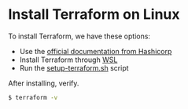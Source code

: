 # Install Terraform on Linux

To install Terraform, we have these options:

- Use the [official documentation from Hashicorp](https://learn.hashicorp.com/tutorials/terraform/install-cli)
- Install Terraform through [WSL](https://techcommunity.microsoft.com/t5/azure-developer-community-blog/configuring-terraform-on-windows-10-linux-sub-system/ba-p/393845)
- Run the [setup-terraform.sh](../../../scripts/run-setup-terraform.sh) script

After installing, verify.
```bash
$ terraform -v 
```

